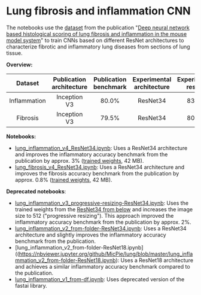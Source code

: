 # Lung fibrosis and inflammation CNN

The notebooks use the [dataset](https://osf.io/28qbc/) from the publication "[Deep neural network based histological scoring of lung fibrosis and inflammation in the mouse model system](https://journals.plos.org/plosone/article?id=10.1371/journal.pone.0202708)" to train CNNs based on different ResNet architectures to characterize fibrotic and inflammatory lung diseases from sections of lung tissue.

**Overview:**

| Dataset | Publication architecture | Publication benchmark | Experimental architecture | Experimental results |
| :---: | :---:| :---: | :---: | :---: |
| Inflammation | Inception V3 | 80.0% | ResNet34 | 83.3% |
| Fibrosis | Inception V3 | 79.5% | ResNet34 | 80.3% |

**Notebooks:**
* [lung_inflammation_v4_ResNet34.ipynb](https://nbviewer.jupyter.org/github/MicPie/lung/blob/master/lung_inflammation_v4_ResNet34.ipynb): Uses a ResNet34 architecture and improves the inflammatory accuracy benchmark from the publication by approx. 3% ([trained weights](https://github.com/MicPie/lung/blob/master/lung_inf_v4-ResNet34_stage-2_train-3_epoch-2_0-833333.pth), 42 MB).
* [lung_fibrosis_v4_ResNet34.ipynb](https://nbviewer.jupyter.org/github/MicPie/lung/blob/master/lung_fibrosis_v4_ResNet34.ipynb): Uses a ResNet34 architecture and improves the fibrosis accuracy benchmark from the publication by approx. 0.8% ([trained weights](https://github.com/MicPie/lung/blob/master/lung_fib_v4-ResNet34_stage-2_train-3_epoch-2_0-803179.pth), 42 MB).

**Deprecated notebooks**:
* [lung_inflammation_v3_progressive-resizing-ResNet34.ipynb](https://nbviewer.jupyter.org/github/MicPie/lung/blob/master/lung_inflammation_v3_progressive-resizing-ResNet34.ipynb): Uses the trained weights from the [ResNet34 from below](https://github.com/MicPie/lung/blob/master/lung_inflammation_v2_from-folder-ResNet34.ipynb) and increases the image size to 512 ("progressive resizing"). This approach improved the inflammatory accuracy benchmark from the publication by approx. 2%.
* [lung_inflammation_v2_from-folder-ResNet34.ipynb](https://nbviewer.jupyter.org/github/MicPie/lung/blob/master/lung_inflammation_v2_from-folder-ResNet34.ipynb): Uses a ResNet34 architecture and slightly improves the inflammatory accuracy benchmark from the publication.
* [lung_inflammation_v2_from-folder-ResNet18.ipynb]((https://nbviewer.jupyter.org/github/MicPie/lung/blob/master/lung_inflammation_v2_from-folder-ResNet18.ipynb): Uses a ResNet18 architecture and achieves a similar inflammatory accuracy benchmark compared to the publication.
* [lung_inflammation_v1_from-df.ipynb](https://nbviewer.jupyter.org/github/MicPie/lung/blob/master/lung_inflammation_v1_from-df.ipynb): Uses deprecated version of the fastai library.
